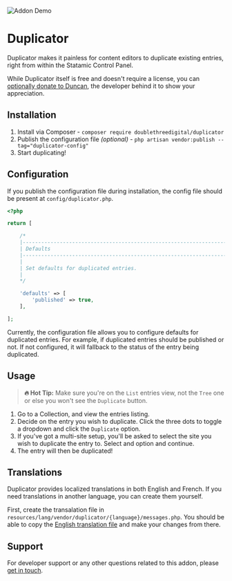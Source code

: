 ![Addon Demo](https://github.com/doublethreedigital/duplicator/raw/master/demo.gif)

# Duplicator

Duplicator makes it painless for content editors to duplicate existing entries, right from within the Statamic Control Panel.

While Duplicator itself is free and doesn't require a license, you can [optionally donate to Duncan](https://duncanm.dev/donate), the developer behind it to show your appreciation.

## Installation

1. Install via Composer - `composer require doublethreedigital/duplicator`
2. Publish the configuration file *(optional)* - `php artisan vendor:publish --tag="duplicator-config"`
3. Start duplicating!

## Configuration

If you publish the configuration file during installation, the config file should be present at `config/duplicator.php`.

```php
<?php

return [

    /*
    |--------------------------------------------------------------------------
    | Defaults
    |--------------------------------------------------------------------------
    |
    | Set defaults for duplicated entries.
    |
    */

    'defaults' => [
        'published' => true,
    ],

];
```

Currently, the configuration file allows you to configure defaults for duplicated entries. For example, if duplicated entries should be published or not. If not configured, it will fallback to the status of the entry being duplicated.

## Usage

> **🔥 Hot Tip:** Make sure you're on the `List` entries view, not the `Tree` one or else you won't see the `Duplicate` button.

1. Go to a Collection, and view the entries listing.
2. Decide on the entry you wish to duplicate. Click the three dots to toggle a dropdown and click the `Duplicate` option.
3. If you've got a multi-site setup, you'll be asked to select the site you wish to duplicate the entry to. Select and option and continue.
4. The entry will then be duplicated!

## Translations

Duplicator provides localized translations in both English and French. If you need translations in another language, you can create them yourself.

First, create the transalation file in `resources/lang/vendor/duplicator/{language}/messages.php`. You should be able to copy the [English translation file](https://github.com/doublethreedigital/duplicator/blob/master/resources/lang/en/messages.php) and make your changes from there.

## Support

For developer support or any other questions related to this addon, please [get in touch](mailto:hello@doublethree.digital).

